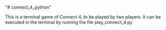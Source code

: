 "# connect_4_python" 

This is a terminal game of Connect 4, to be played by two players. It can be executed in the terminal by running the file
play_connect_4.py

